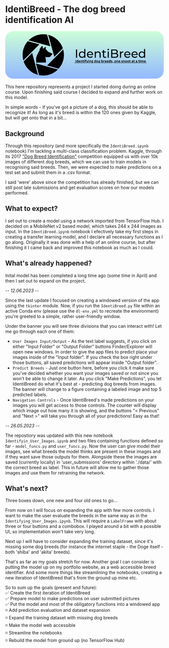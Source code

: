 # IdentiBreed - The dog breed identification AI

<p align="center">
    <img src="./resources/images/banner_color.png"/>
</p>

This here repository represents a project I started doing during an online course. Upon finishing said course I decided to expand and further work on this model.

In simple words - if you've got a picture of a dog, this should be able to recognize it! As long as it's breed is within the 120 ones given by Kaggle, but will get onto that in a bit...

## Background

Through this repository (and more specifically the `IdentiBreed.ipynb` notebook) I'm tackling a multi-class classification problem. Kaggle, through its 2017 <a href="https://www.kaggle.com/competitions/dog-breed-identification">"Dog Breed Identification"</a> competition equipped us with over 10k images of different dog breeds, which we can use to train models in recognising said breeds. Then, we were expected to make predictions on a test set and submit them in a .csv format.

I said 'were' above since the competition has already finished, but we can still post late submissions and get evaluation scores on how our models performed.

## What to expect?

I set out to create a model using a network imported from TensorFlow Hub. I decided on a MobileNet v2 based model, which takes 244 x 244 images as input. In the `IdentiBreed.ipynb` notebook I efectively take my first steps in creating a transfer learning model, and I declare all necessary functions as I go along. Originally it was done with a help of an online course, but after finishing it I came back and improved this notebook as much as I could.

## What's already happened?

Inital model has been completed a long time ago (some time in April) and then I set out to expand on the project.

<i>-- 12.06.2023 --</i>

Since the last update I focused on creating a windowed version of the app using the `tkinter` module. Now, if you run the `IdentiBreed.py` file within an active Conda env (please use the `dl-env.yml` to recreate the environment) you're greeted to a simple, rather user-friendly window.

Under the banner you will see three divisions that you can interact with! Let me go through each one of them:

- `User Images Input/Output` - As the text label suggests, if you click on either "Input Folder" or "Output Folder" buttons Finder/Explorer will open new windows. In order to give the app files to predict place your images inside of the "Input folder". If you check the box right under those buttons, all saved predictions will appear inside "Output folder".
- `Predict Breeds` - Just one button here, before you click it make sure you've decided whether you want your images saved or not since you won't be able to change it later. As you click "Make Predictions", you let IdentiBreed do what it's best at - predicting dog breeds from images. The banner will change to a figure containing a labeled image and top 5 predicted labels.
- `Navigation Controls` - Once IdentiBreed's made predictions on your images you will get access to those controls. The counter will display which image out how many it is showing, and the buttons "< Previous" and "Next >" will take you through all of your predictions! Easy as that!

<i>-- 26.05.2023 -- </i>

The repostiory was updated with this new notebook `Identifyin_User_Images.ipynb` and two files containing functions defined so far - `model_funcs.py` and `user_funcs.py`. Now the user can give model their images, see what breeds the model thinks are present in these images and if they want save those outputs for them. Alongside these the images are saved (currently locally) in 'user_submissions' directory within './data/' with the correct breed as label. This in future will allow me to gather those images and use them for retraining the network.

## What's next?

Three boxes down, one new and four old ones to go...

From now on I will focus on expanding the app with few more controls. I want to make the user evaluate the breeds in the same way as in the `Identifying_User_Images.ipynb`. This will require a `LabelFrame` with about three or four buttons and a combobox. I played around a bit with a possible UI, so implementation won't take very long.

Next up I will have to consider expanding the training dataset, since it's missing some dog breeds (for instance the internet staple - the Doge itself - both 'shiba' and 'akita' breeds).

That's as far as my goals stretch for now. Another goal I can consider is putting the model up on my portfolio website, as a web accessible breed identifier. And some more things like streamlining the notebooks, creating a new iteration of IdentiBreed that's from the ground up mine etc.

So to sum up the goals (present and future):
<br /> ✅ Create the first iteration of IdentiBreed
<br /> ✅ Prepare model to make predictions on user submitted pictures
<br /> ✅ Put the model and most of the obligatory functions into a windowed app
<br /> ◽️ Add prediction evaluation and dataset expansion
<br /> ◽️ Expand the training dataset with missing dog breeds
<br /> ◽️ Make the model web accessible
<br /> ◽️ Streamline the notebooks
<br /> ◽️ Rebuild the model from ground up (no TensorFlow Hub)
